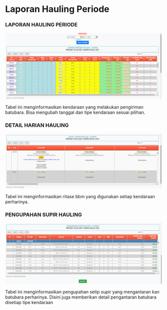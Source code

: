 # Laporan Hauling Periode

### LAPORAN HAULING PERIODE

![](../.gitbook/assets/Laporanhaulingperiode.png)

Tabel ini menginformasikan kendaraan yang melakukan pengiriman batubara. Bisa mengubah tanggal dan tipe kendaraan sesuai pilihan.

### DETAIL HARIAN HAULING

![](../.gitbook/assets/Laporanhaulingperiode1.png)

Tabel ini menginformasikan ritase bbm yang digunakan setiap kendaraan perharinya.

### PENGUPAHAN SUPIR HAULING

![](../.gitbook/assets/Laporanhaulingperiode2.png)

Tabel ini menginformasikan pengupahan setip supir yang mengantaran kan batubara perharinya. Disini juga memberikan detail pengantaran batubara disetiap tipe kendaraan
